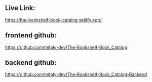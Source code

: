 
## Live Link:
https://the-bookshelf-book-catalog.netlify.app/

## frontend github: 
https://github.com/mitaly-dev/The-Bookshelf-Book_Catalog 

## backend github: 
https://github.com/mitaly-dev/The-Bookshelf-Book_Catalog-Backend
